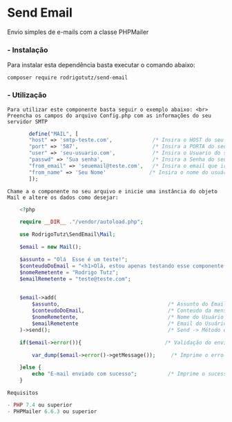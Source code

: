 # Send Email
Envio simples de e-mails com a classe PHPMailer
### - Instalação
Para instalar esta dependência basta executar o comando abaixo:

```shell
composer require rodrigotutz/send-email
```
### - Utilização
    Para utilizar este componente basta seguir o exemplo abaixo: <br>
    Preencha os campos do arquivo Config.php com as informações do seu servidor SMTP
```php
       define("MAIL", [
       "host" => 'smtp-teste.com',             /* Insira o HOST do seu servidor SMTP */
       "port" => '587',                        /* Insira a PORTA do seu servidor SMTP */
       "user" => 'seu-usuario.com',            /* Insira o Usuario do seu servidor SMTP */
       "passwd" => 'Sua senha',                /* Insira a Senha do seu servidor SMTP */
       "from_email" => 'seuemail@teste.com',   /* Insira o email que irá receber o email */
       "from_name" => 'Seu Nome'              /* Insira o nome do usuário que irá receber o email */
       ]);
```
    Chame a o componente no seu arquivo e inicie uma instância do objeto Mail e altere os dados como desejar:
```php
    <?php

    require __DIR__ ."/vendor/autoload.php";

    use RodrigoTutz\SendEmail\Mail;

    $email = new Mail();

    $assunto = "Olá  Esse é um teste!";
    $conteudoDoEmail = "<h1>Olá, estou apenas testando esse componente!</h1>";
    $nomeRemetente = "Rodrigo Tutz";
    $emailRemetente = "teste@teste.com";
     

    $email->add(
        $assunto,                                   /* Assunto do Email */
        $conteudoDoEmail,                           /* Conteudo da mensagem */
        $nomeRemetente,                             /* Nome do Usuário que irá enviar a mensagem */
        $emailRemetente                             /* Email do Usuário que irá enviar a mensagem */
    )->send();                                      /* Send -> Método que envia o email */

    if($email->error()){                           /* Validação do envio do e-mail */

        var_dump($email->error()->getMessage());     /* Imprime o erro na tela */

    }else {
        echo "E-mail enviado com sucesso";          /* Imprime o sucesso na tela */
    }
```
    Requisitos
```php
- PHP 7.4 ou superior
- PHPMailer 6.6.3 ou superior
```
